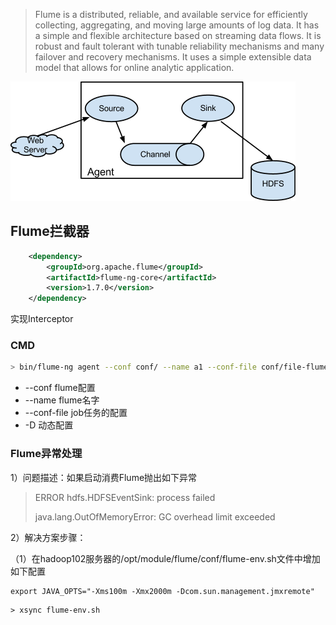 > Flume is a distributed, reliable, and available service for efficiently collecting, aggregating, and moving large amounts of log data. It has a simple and flexible architecture based on streaming data flows. It is robust and fault tolerant with tunable reliability mechanisms and many failover and recovery mechanisms. It uses a simple extensible data model that allows for online analytic application.

![Agent component diagram](Flume.assets/DevGuide_image00.png)



## Flume拦截器

```xml
    <dependency>
        <groupId>org.apache.flume</groupId>
        <artifactId>flume-ng-core</artifactId>
        <version>1.7.0</version>
    </dependency>
```

实现Interceptor 

### CMD

```bash
> bin/flume-ng agent --conf conf/ --name a1 --conf-file conf/file-flume-hdfs.conf -Dflume.root.logger=Debug,consol

```

* --conf flume配置
* --name flume名字
* --conf-file job任务的配置
* -D 动态配置



### Flume异常处理

1）问题描述：如果启动消费Flume抛出如下异常

> ERROR hdfs.HDFSEventSink: process failed
>
> java.lang.OutOfMemoryError: GC overhead limit exceeded

2）解决方案步骤：

（1）在hadoop102服务器的/opt/module/flume/conf/flume-env.sh文件中增加如下配置

```shell
export JAVA_OPTS="-Xms100m -Xmx2000m -Dcom.sun.management.jmxremote"
```

```shell
> xsync flume-env.sh
```

